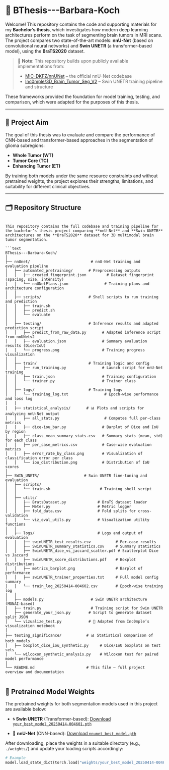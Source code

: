 # 🧠 BThesis---Barbara-Koch

Welcome! This repository contains the code and supporting materials for my **Bachelor’s thesis**, which investigates how modern deep learning architectures perform on the task of segmenting brain tumors in MRI scans. The project compares two state-of-the-art models: **nnU-Net** (based on convolutional neural networks) and **Swin UNETR** (a transformer-based model), using the **BraTS2020** dataset.

> 🧩 **Note**: This repository builds upon publicly available implementations from:
> - [MIC-DKFZ/nnUNet](https://github.com/MIC-DKFZ/nnUNet) – the official nnU-Net codebase
> - [Inc0mple/3D_Brain_Tumor_Seg_V2](https://github.com/Inc0mple/3D_Brain_Tumor_Seg_V2) – Swin UNETR training pipeline and structure

These frameworks provided the foundation for model training, testing, and comparison, which were adapted for the purposes of this thesis.

---

## 🎯 Project Aim

The goal of this thesis was to evaluate and compare the performance of CNN-based and transformer-based approaches in the segmentation of glioma subregions:

- **Whole Tumor (WT)**
- **Tumor Core (TC)**
- **Enhancing Tumor (ET)**

By training both models under the same resource constraints and without pretrained weights, the project explores their strengths, limitations, and suitability for different clinical objectives.

---

## 🗂 Repository Structure

```text

This repository contains the full codebase and training pipeline for the bachelor’s thesis project comparing **nnU-Net** and **Swin UNETR** architectures on the **BraTS2020** dataset for 3D multimodal brain tumor segmentation.

```text
BThesis---Barbara-Koch/
│
├── nnUnet/                           # nnU-Net training and evaluation pipeline
│   ├── automated_pretraining/       # Preprocessing outputs
│   │   ├── created_fingerprint.json         # Dataset fingerprint (spacing, size, intensity)
│   │   └── nnUNetPlans.json                # Training plans and architecture configuration
│   │
│   ├── scripts/                     # Shell scripts to run training and prediction
│   │   ├── train.sh
│   │   ├── predict.sh
│   │   └── evaluate
│   │
│   ├── testing/                     # Inference results and adapted prediction script
│   │   ├── predict_from_raw_data.py       # Adapted inference script from nnUNetv2
│   │   ├── evaluation.json                # Summary evaluation results (Dice/IoU)
│   │   └── progress.png                   # Training progress visualization
│   │
│   ├── train/                       # Training logic and config
│   │   ├── run_training.py                # Launch script for nnU-Net training
│   │   ├── train.json                     # Training configuration
│   │   └── trainer.py                     # Trainer class
│   │
│   ├── logs/                        # Training logs
│   │   └── training_log.txt                # Epoch-wise performance and loss log
│   │
│   ├── statistical_analysis/       # 📊 Plots and scripts for analyzing nnU-Net output
│   │   ├── all_stats.py                    # Computes full per-class metrics
│   │   ├── dice-iou_bar.py                # Barplot of Dice and IoU by region
│   │   ├── class_mean_summary_stats.csv   # Summary stats (mean, std) for each class
│   │   ├── per_case_metrics.csv           # Case-wise evaluation metrics
│   │   ├── error_rate_by_class.png        # Visualization of classification error per class
│   │   └── iou_distribution.png           # Distribution of IoU scores
│
├── SWIN_UNETR/                    # Swin UNETR fine-tuning and evaluation
│   ├── scripts/
│   │   └── train.sh                      # Training shell script
│   │
│   ├── utils/
│   │   ├── BratsDataset.py              # BraTS dataset loader
│   │   ├── Meter.py                     # Metric logger
│   │   ├── fold_data.csv                # Fold splits for cross-validation
│   │   └── viz_eval_utils.py            # Visualization utility functions
│   │
│   ├── logs/                            # Logs and output of evaluation
│   │   ├── swinUNETR_test_results.csv           # Per-case results
│   │   ├── SwinUNETR_summary_statistics.csv     # Summary statistics
│   │   ├── SwinUNETR_dice_vs_jaccard_scatter.pdf # Scatterplot Dice vs Jaccard
│   │   ├── SwinUNETR_score_distributions.pdf    # Boxplot distributions
│   │   ├── metrics_barplot.png                  # Barplot of performance
│   │   ├── swinUNETR_trainer_properties.txt     # Full model config summary
│   │   └── train_log_20250414-004602.csv        # Epoch-wise training log
│   │
│   ├── models.py                     # Swin UNETR architecture (MONAI-based)
│   ├── train.py                      # Training script for Swin UNETR
│   ├── generate_your_json.py        # Script to generate dataset split JSON
│   └── vizualize_test.py            # 🔹 Adapted from Inc0mple’s visualization notebook
│
├── testing_significance/           # 📊 Statistical comparison of both models
│   ├── boxplot_dice_iou_synthetic.py     # Dice/IoU boxplots on test sets
│   └── wilcoxon_synthetic_analysis.py    # Wilcoxon test for paired model performance
│
└── README.md                       # This file – full project overview and documentation
             
```
## 🧠 Pretrained Model Weights

The pretrained weights for both segmentation models used in this project are available below:

- 🌀 **Swin UNETR** (Transformer-based):
  [Download `your_best_model_20250414-004601.pth`](https://drive.google.com/file/d/1lEjkvGCFt4yLCkP-OvhpKjnd4zrHOVT-/view?usp=drive_link)

- 🧩 **nnU-Net** (CNN-based):
  [Download `nnunet_best_model.pth`](https://drive.google.com/file/d/1HCK1qAsZj2TgxeGd8Rg4gVG81Z8gZodV/view?usp=sharing)

After downloading, place the weights in a suitable directory (e.g., `./weights/`) and update your loading scripts accordingly:

```python
# Example
model.load_state_dict(torch.load("weights/your_best_model_20250414-004601.pth"))

